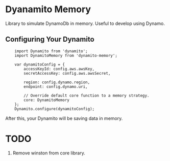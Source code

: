 # Dyanamito Memory

Library to simulate DynamoDb in memory. Useful to develop using Dynamo.

## Configuring Your Dynamito

```
    import Dynamito from 'dynamito';
    import DynamitoMemory from 'dynamito-memory';

    var dynamitoConfig = {
        accessKeyId: config.aws.awsKey,
        secretAccessKey: config.aws.awsSecret,
        
        region: config.dynamo.region,
        endpoint: config.dynamo.uri,
        
        // Override default core function to a memory strategy.
        core: DynamitoMemory
    };
    Dynamito.configure(dynamitoConfig);
```

After this, your Dynamito will be saving data in memory.

# TODO

1. Remove winston from core library.
